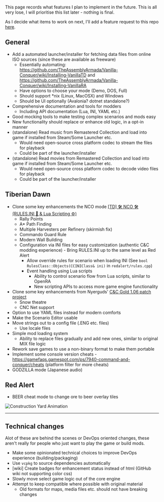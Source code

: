 This page records what features I plan to implement in the future. This is all very lose, I will prioritise this list later - nothing is final.

As I decide what items to work on next, I'll add a feature request to this repo [here](https://github.com/djfdyuruiry/cnc-new-construction-options/issues?q=state%3Aopen%20label%3Aenhancement).

## General

- Add a automated launcher/installer for fetching data files from online ISO sources (since these are available as freeware)
  - Essentially automating: https://github.com/TheAssemblyArmada/Vanilla-Conquer/wiki/Installing-VanillaTD and https://github.com/TheAssemblyArmada/Vanilla-Conquer/wiki/Installing-VanillaRA
  - Have options to choose your mode (Demo, DOS, Full)
  - Should support \*nix (Linux, MacOSX) and Windows
  - Should be UI optionally (Avalonia? dotnet standalone?)
- Comprehensive documentation and tools for modders
	- Including API documentation (Lua, INI, YAML etc.)
- Good mocking tools to make testing complex scenarios and mods easy
- New functionality should replace or enhance old logic, in a opt-in manner
- (standalone) Read music from Remastered Collection and load into game if installed from Steam/Some Launcher etc.
  - Would need open-source cross platform codec to stream the files for playback
  - Could be part of the launcher/installer
- (standalone) Read movies from Remastered Collection and load into game if installed from Steam/Some Launcher etc.
  - Would need open-source cross platform codec to decode video files for playback
  - Could be part of the launcher/installer

## Tiberian Dawn

- Clone some key enhancements the NCO mode [[TD] 🛠 NCO 🛠 (RULES.INI 📃 & Lua Scripting ⚙)](https://steamcommunity.com/sharedfiles/filedetails/?id=2147631402)
  - Rally Points
  - A* Path Finding
  - Multiple Harvesters per Refinery (skirmish fix)
  - Commando Guard Rule
  - Modern Wall Building
  - Configuration via INI files for easy customization (authentic C&C modding experience)
		- Bring RULES.INI up to the same level as Red Alert
    - Allow override rules for scenario when loading INI (See `bool RulesClass::Objects(CCINIClass& ini)` in `redalert/rules.cpp`)
	- Event handling using Lua scripts
		- Ability to control scenario flow from Lua scripts, similar to OpenRA
		- New scripting APIs to access more game engine functionality
- Clone some key enhancements from Nyerguds' [C&C Gold 1.06 patch project](http://nyerguds.arsaneus-design.com/cnc95upd/cc95p106/)
	- Snow theatre
	- CNC Net support
- Option to use YAML files instead for modern comforts
- Make the Scenario Editor usable
- Move strings out to a config file (.ENG etc. files)
  - Use locale files
- Simple mod loading system
	- Ability to replace files gradually and add new ones, similar to original MIX file logic
- Rework save games to use a non-binary format to make them portable
- Implement some console version cheats - https://gamefaqs.gamespot.com/ps/7940-command-and-conquer/cheats (platform filter for more cheats)
- GODZILLA mode (Japanese audio)

## Red Alert

- BEER cheat mode to change ore to beer overlay tiles

![Construction Yard Animation](img/mcv-spin.gif)

---

## Technical changes

Alot of these are behind the scenes or DevOps oriented changes, these aren't really for people who just want to play the game or build mods.

- Make some opinionated technical choices to improve DevOps experience (building/packaging)
- Use `vcpkg` to source dependencies automatically
- [wiki] Create badges for enhancement status instead of html (GitHub wiki not supporting color css)
- Slowly move select game logic out of the core engine
- Attempt to keep compatible where possible with original material
  - Old formats for maps, media files etc. should not have breaking changes
